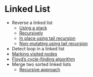 # Linked List

* Reverse a linked list
  * [Using a stack](reverseStack.js)
  * [Recursively](reverseRecursive.js)
  * [In place using tail recursion](reverseTailRecInPlace.js)
  * [Non-mutating using tail recursion](reverseTailRec.js)
* Detect loop in a linked list
 * [Marking visited nodes](detectLoop.js)
 * [Floyd’s cycle-finding algorithm](detectLoopFloyd.js)
* Merge two sorted linked lists
  * [Recursive approach](merge.js)
